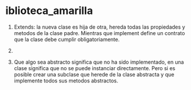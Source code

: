 # iblioteca_amarilla

1. Extends: la nueva clase es hija de otra, hereda todas las propiedades y metodos de la clase padre.
Mientras que implement define un contrato que la clase debe cumplir obligatoriamente.

2.


3. Que algo sea abstracto significa que no ha sido implementado, en una clase significa que no se puede instanciar directamente. Pero si es posible crear una subclase que herede de la clase abstracta y que implemente todos sus metodos abstractos.


